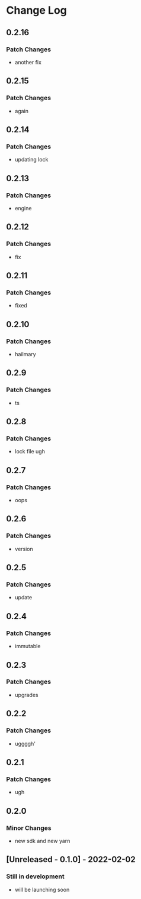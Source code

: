 # Change Log

## 0.2.16

### Patch Changes

-   another fix

## 0.2.15

### Patch Changes

-   again

## 0.2.14

### Patch Changes

-   updating lock

## 0.2.13

### Patch Changes

-   engine

## 0.2.12

### Patch Changes

-   fix

## 0.2.11

### Patch Changes

-   fixed

## 0.2.10

### Patch Changes

-   hailmary

## 0.2.9

### Patch Changes

-   ts

## 0.2.8

### Patch Changes

-   lock file ugh

## 0.2.7

### Patch Changes

-   oops

## 0.2.6

### Patch Changes

-   version

## 0.2.5

### Patch Changes

-   update

## 0.2.4

### Patch Changes

-   immutable

## 0.2.3

### Patch Changes

-   upgrades

## 0.2.2

### Patch Changes

-   uggggh'

## 0.2.1

### Patch Changes

-   ugh

## 0.2.0

### Minor Changes

-   new sdk and new yarn

## [Unreleased - 0.1.0] - 2022-02-02

### Still in development

-   will be launching soon
